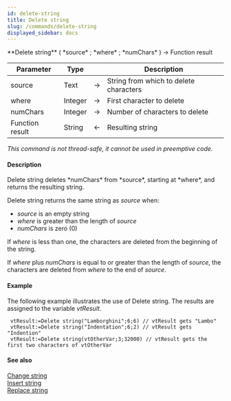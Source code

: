 ```yaml
---
id: delete-string
title: Delete string
slug: /commands/delete-string
displayed_sidebar: docs
---
```


<!--REF #_command_.Delete string.Syntax-->**Delete string** ( *source* ; *where* ; *numChars* ) -> Function result<!-- END REF-->
<!--REF #_command_.Delete string.Params-->
| Parameter | Type |  | Description |
| --- | --- | --- | --- |
| source | Text | &#8594;  | String from which to delete characters |
| where | Integer | &#8594;  | First character to delete |
| numChars | Integer | &#8594;  | Number of characters to delete |
| Function result | String | &#8592; | Resulting string |

<!-- END REF-->

*This command is not thread-safe, it cannot be used in preemptive code.*


#### Description 

<!--REF #_command_.Delete string.Summary-->Delete string deletes *numChars* from *source*, starting at *where*, and returns the resulting string.<!-- END REF-->

Delete string returns the same string as *source* when:

* *source* is an empty string
* *where* is greater than the length of *source*
* *numChars* is zero (0)

If *where* is less than one, the characters are deleted from the beginning of the string.

If *where* plus *numChars* is equal to or greater than the length of *source*, the characters are deleted from *where* to the end of *source*.

#### Example 

The following example illustrates the use of Delete string. The results are assigned to the variable *vtResult*.

```4d
 vtResult:=Delete string("Lamborghini";6;6) // vtResult gets "Lambo"
 vtResult:=Delete string("Indentation";6;2) // vtResult gets "Indention"
 vtResult:=Delete string(vtOtherVar;3;32000) // vtResult gets the first two characters of vtOtherVar
```

#### See also 

[Change string](change-string.md)  
[Insert string](insert-string.md)  
[Replace string](replace-string.md)  